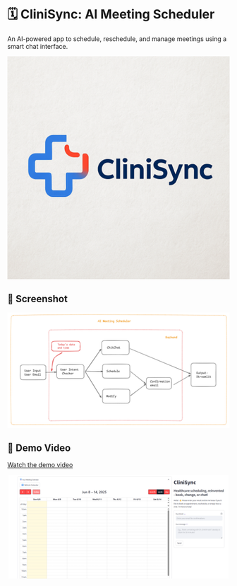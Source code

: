 # 🗓️ CliniSync: AI Meeting Scheduler



An AI-powered app to schedule, reschedule, and manage meetings using a smart chat interface.

![Concept Map](demo/clinisync_logo.png)

## 📸 Screenshot

![Concept Map](demo/concept_map.png)
## 🎥 Demo Video

[Watch the demo video](demo/clinisync.mp4)

<!-- Or use a clickable thumbnail -->

<p align="center">
  <a href="demo/clinisync.mp4">
    <img src="demo/screen.png" alt="clinisync" width="500"/>
  </a>
</p>
